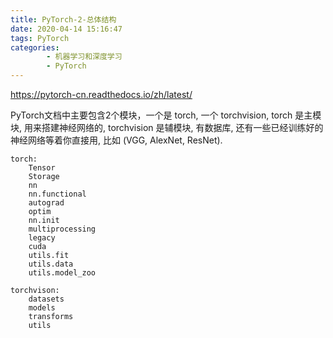 ```yaml
---
title: PyTorch-2-总体结构
date: 2020-04-14 15:16:47
tags: PyTorch
categories:
        - 机器学习和深度学习
        - PyTorch
---
```


https://pytorch-cn.readthedocs.io/zh/latest/

PyTorch文档中主要包含2个模块，一个是 torch, 一个 torchvision, torch 是主模块, 用来搭建神经网络的, torchvision 是辅模块, 有数据库, 还有一些已经训练好的神经网络等着你直接用, 比如 (VGG, AlexNet, ResNet).

    torch:
        Tensor
        Storage
        nn
        nn.functional
        autograd
        optim
        nn.init
        multiprocessing
        legacy
        cuda
        utils.fit
        utils.data
        utils.model_zoo

    torchvison:
        datasets
        models
        transforms
        utils


